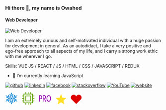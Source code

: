 ### Hi there 👋, my name is Owahed
#### Web Developer
![Web Developer](https://scontent.fcgp27-1.fna.fbcdn.net/v/t39.30808-1/277804538_2276275785861968_7604759524825146143_n.jpg?stp=c25.17.172.172a_dst-jpg_p200x200&_nc_cat=103&ccb=1-5&_nc_sid=7206a8&_nc_ohc=NGypLTNEG3IAX8vJ8fh&_nc_ht=scontent.fcgp27-1.fna&oh=00_AT-b9DD7F9Fjpzl8dFKcIKVe8QvYolrbOqX-hkSdSeAVOA&oe=625E961E)

I am an extremely curious and self-motivated individual with a huge passion for development in general. As an autodidact, I take a very positive and ego-free approach to all aspects of my life, and I carry a strong work ethic with me wherever I go.

Skills: VUE JS / REACT / JS / HTML / CSS / JAVASCRIPT / REDUX

- 🌱 I’m currently learning JavaScript 


[<img src='https://cdn.jsdelivr.net/npm/simple-icons@3.0.1/icons/github.svg' alt='github' height='40'>](https://github.com/https://github.com/Owahed)  [<img src='https://cdn.jsdelivr.net/npm/simple-icons@3.0.1/icons/linkedin.svg' alt='linkedin' height='40'>](https://www.linkedin.com/in/https://www.linkedin.com/in/owahed-hossain-877777210//)  [<img src='https://cdn.jsdelivr.net/npm/simple-icons@3.0.1/icons/facebook.svg' alt='facebook' height='40'>](https://www.facebook.com/https://www.facebook.com/owahedhossain.roky/)  [<img src='https://cdn.jsdelivr.net/npm/simple-icons@3.0.1/icons/stackoverflow.svg' alt='stackoverflow' height='40'>](https://stackoverflow.com/users/https://stackoverflow.com/users/18816245/owahed-hossain)  [<img src='https://cdn.jsdelivr.net/npm/simple-icons@3.0.1/icons/youtube.svg' alt='YouTube' height='40'>](https://www.youtube.com/channel/https://www.youtube.com/channel/UCb83vLr28itAgiwic0T49fw)  [<img src='https://cdn.jsdelivr.net/npm/simple-icons@3.0.1/icons/icloud.svg' alt='website' height='40'>](https://lucent-toffee-e533c2.netlify.app/)  

<a href='https://archiveprogram.github.com/'><img src='https://raw.githubusercontent.com/acervenky/animated-github-badges/master/assets/acbadge.gif' width='40' height='40'></a> <a href='https://docs.github.com/en/developers'><img src='https://raw.githubusercontent.com/acervenky/animated-github-badges/master/assets/devbadge.gif' width='40' height='40'></a> <a href='https://github.com/pricing'><img src='https://raw.githubusercontent.com/acervenky/animated-github-badges/master/assets/pro.gif' width='40' height='40'></a> <a href='https://stars.github.com/'><img src='https://raw.githubusercontent.com/acervenky/animated-github-badges/master/assets/starbadge.gif' width='35' height='35'></a> <a href='https://docs.github.com/en/github/supporting-the-open-source-community-with-github-sponsors'><img src='https://raw.githubusercontent.com/acervenky/animated-github-badges/master/assets/sponsorbadge.gif' width='35' height='35'></a> 

